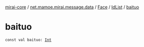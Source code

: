 [mirai-core](../../../index.md) / [net.mamoe.mirai.message.data](../../index.md) / [Face](../index.md) / [IdList](index.md) / [baituo](./baituo.md)

# baituo

`const val baituo: `[`Int`](https://kotlinlang.org/api/latest/jvm/stdlib/kotlin/-int/index.html)